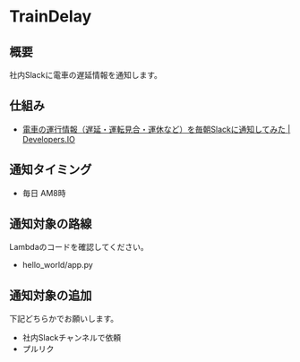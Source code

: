# TrainDelay

## 概要

社内Slackに電車の遅延情報を通知します。

## 仕組み

* [電車の運行情報（遅延・運転見合・運休など）を毎朝Slackに通知してみた | Developers.IO](https://dev.classmethod.jp/cloud/aws/notify-slack-train-delay/)

## 通知タイミング

* 毎日 AM8時

## 通知対象の路線

Lambdaのコードを確認してください。

* hello_world/app.py

## 通知対象の追加

下記どちらかでお願いします。

* 社内Slackチャンネルで依頼
* プルリク
